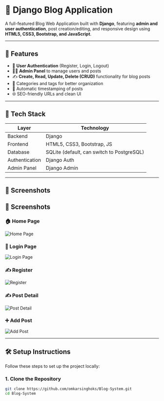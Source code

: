 # 📝 Django Blog Application

A full-featured Blog Web Application built with **Django**, featuring **admin and user authentication**, post creation/editing, and responsive design using **HTML5, CSS3, Bootstrap, and JavaScript**.

---

## 🚀 Features

- 🔐 **User Authentication** (Register, Login, Logout)
- 🧑‍💻 **Admin Panel** to manage users and posts
- ✍️ **Create, Read, Update, Delete (CRUD)** functionality for blog posts
- 📂 Categories and tags for better organization
- 📅 Automatic timestamping of posts
- 🌐 SEO-friendly URLs and clean UI

---

## 🔧 Tech Stack

| Layer          | Technology                |
|----------------|---------------------------|
| Backend        | Django                    |
| Frontend       | HTML5, CSS3, Bootstrap, JS|
| Database       | SQLite (default, can switch to PostgreSQL) |
| Authentication | Django Auth               |
| Admin Panel    | Django Admin              |

---

## 📸 Screenshots

## 📸 Screenshots

### 🏠 Home Page
![Home Page](https://drive.google.com/uc?export=view&id=1AwxBKXvX9GkFKmHNpB2OMEjbRUuufSzj)

### 🔐 Login Page
![Login Page](https://drive.google.com/uc?export=view&id=1wnRm53pbOXpBpVBrMp38dmJfeyiwFj1l)

### ✍️ Register
![Register](https://drive.google.com/uc?export=view&id=13wqyxO0OpAODdnZMtQl_McsCC55YUhjQ)

### ✍️ Post Detail
![Post Detail](https://drive.google.com/uc?export=view&id=13wqyxO0OpAODdnZMtQl_McsCC55YUhjQ)

### ➕ Add Post
![Add Post](https://drive.google.com/uc?export=view&id=1YNT-41EmheScdueUOwTWGnjyaeCp40OV)



---

## 🛠️ Setup Instructions

Follow these steps to set up the project locally:

### 1. Clone the Repository

```bash
git clone https://github.com/omkarsinghoks/Blog-System.git
cd Blog-System
